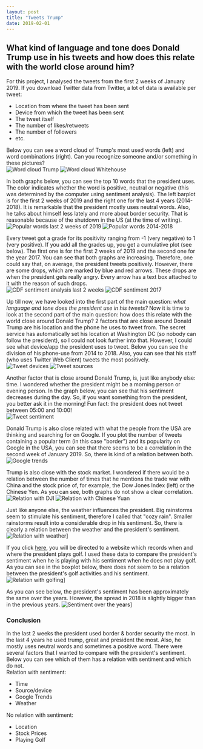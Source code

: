 ```yaml
---
layout: post
title: "Tweets Trump"
date: 2019-02-01
---
```

## What kind of language and tone does Donald Trump use in his tweets and how does this relate with the world close around him?

For this project, I analysed the tweets from the first 2 weeks of January 2019. If you download Twitter data from Twitter, a lot of data is available per tweet: 
- Location from where the tweet has been sent
- Device from which the tweet has been sent
- The tweet itself
- The number of likes/retweets
- The number of followers
- etc.<br/>

Below you can see a word cloud of Trump's most used words (left) and word combinations (right). Can you recognize someone and/or something in these pictures?<br/>
![Word cloud Trump](/images/trump_wordcloud.png) ![Word cloud Whitehouse](/images/wh_wordcloud.png)

In both graphs below, you can see the top 10 words that the president uses. The color indicates whether the word is positive, neutral or negative (this was determined by the computer using sentiment analysis). The left barplot is for the first 2 weeks of 2019 and the right one for the last 4 years (2014-2018). It is remarkable that the president mostly uses neutral words. Also, he talks about himself less lately and more about border security. That is reasonable because of the shutdown in the US (at the time of writing).<br/>
![Popular words last 2 weeks of 2019](/images/popularwords.png) ![Popular words 2014-2018](/images/popularwords2.png)

Every tweet got a grade for its positivity ranging from -1 (very negative) to 1 (very positive). If you add all the grades up, you get a cumulative plot (see below). The first one is for the first 2 weeks of 2019 and the second one for the year 2017. You can see that both graphs are increasing. Therefore, one could say that, on average, the president tweets positively. However, there are some drops, which are marked by blue and red arrows. These drops are when the president gets really angry. Every arrow has a text box attached to it with the reason of such drops.<br/>
![CDF sentiment analysis last 2 weeks](/images/cdf1.png) ![CDF sentiment 2017](/images/cdf2.png)

Up till now, we have looked into the first part of the main question: *what language and tone does the president use in his tweets?* Now it is time to look at the second part of the main question: how does this relate with the world close around Donald Trump? 2 factors that are close around Donald Trump are his location and the phone he uses to tweet from. The secret service has automatically set his location at Washington DC (so nobody can follow the president), so I could not look further into that. However, I could see what device/app the president uses to tweet. Below you can see the division of his phone-use from 2014 to 2018. Also, you can see that his staff (who uses Twitter Web Client) tweets the most positively.<br/>
![Tweet devices](/images/tweetdevices.png) ![Tweet sources](/images/tweetsources.png)

Another factor that is close around Donald Trump, is, just like anybody else: time. I wondered whether the president might be a morning person or evening person. In the graph below, you can see that his sentiment decreases during the day. So, if you want something from the president, you better ask it in the morning!
Fun fact: the president does not tweet between 05:00 and 10:00!<br/>
![Tweet sentiment](/images/tweetsentiment.png) 

Donald Trump is also close related with what the people from the USA are thinking and searching for on Google. If you plot the number of tweets containing a popular term (in this case "border") and its popularity on Google in the USA, you can see that there seems to be a correlation in the second week of January 2019. So, there is kind of a relation between both.<br/>
![Google trends](/images/googletrends.png) 

Trump is also close with the stock market. I wondered if there would be a relation between the number of times that he mentions the trade war with China and the stock price of, for example, the Dow Jones Index (left) or the Chinese Yen.
As you can see, both graphs do not show a clear correlation.<br/>
![Relation with DJI](/images/dji.png) ![Relation with Chinese Yuan](/images/yuan.png)

Just like anyone else, the weather influences the president. Big rainstorms seem to stimulate his sentiment, therefore I called that "cozy rain". Smaller rainstorms result into a considerable drop in his sentiment. So, there is clearly a relation between the weather and the president's sentiment.<br/>
![Relation with weather](/images/weathertrump.png)]

If you click [here](https://trumpgolfcount.com/displayoutings), you will be directed to a website which records when and where the president plays golf. I used these data to compare the president's sentiment when he is playing with his sentiment when he does not play golf. As you can see in the boxplot below, there does not seem to be a relation between the president's golf activities and his sentiment.<br/>
![Relation with golfing](/images/golfingboxplot.png)]

As you can see below, the president's sentiment has been approximately the same over the years. However, the spread in 2018 is slightly bigger than in the previous years.
![Sentiment over the years](/images/sentimentboxplot.png)]

### Conclusion
In the last 2 weeks the president used border & border security the most. In the last 4 years he used trump, great  and president the most. Also, he mostly uses neutral words and sometimes a positive word. There were several factors that I wanted to compare with the president's sentiment. Below you can see which of them has a relation with sentiment and which do not.<br/>
Relation with sentiment: 
- Time
- Source/device
- Google Trends
- Weather<br/>

No relation with sentiment:
- Location
- Stock Prices
- Playing Golf





